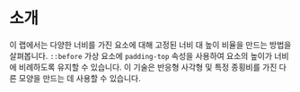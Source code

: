 # 소개

이 랩에서는 다양한 너비를 가진 요소에 대해 고정된 너비 대 높이 비율을 만드는 방법을 살펴봅니다. `::before` 가상 요소에 `padding-top` 속성을 사용하여 요소의 높이가 너비에 비례하도록 유지할 수 있습니다. 이 기술은 반응형 사각형 및 특정 종횡비를 가진 다른 모양을 만드는 데 사용할 수 있습니다.
